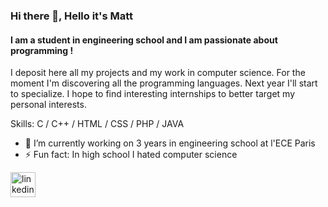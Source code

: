 ### Hi there 👋, Hello it's Matt
#### I am a student in engineering school and I am passionate about programming !
I deposit here all my projects and my work in computer science. For the moment I'm discovering all the programming languages. Next year I'll start to specialize. I hope to find interesting internships to better target my personal interests. 

Skills: C / C++ / HTML / CSS / PHP / JAVA

- 🔭 I’m currently working on 3 years in engineering school at l'ECE Paris 
- ⚡ Fun fact: In high school I hated computer science 


[<img src='https://cdn.jsdelivr.net/npm/simple-icons@3.0.1/icons/linkedin.svg' alt='linkedin' height='40'>](https://www.linkedin.com/in/https://www.linkedin.com/in/matthieu-sajot-371063193//)  

